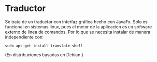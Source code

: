 # Traductor
Se trata de un traductor con interfaz gráfica hecho con JavaFx. Solo es funcional en sistemas linux, pues el motor de la aplicacion es un software externo de linea de comandos. Por lo que se necesita instalar de manera independiente con:
```
sudo apt-get install translate-shell
```
(En distribuciones basadas en Debian.)
